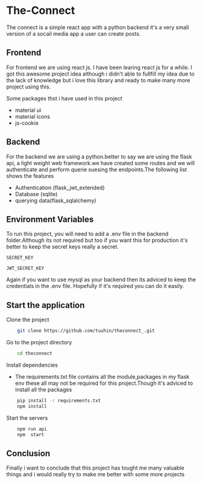 # The-Connect

The connect is a simple react app with a python backend it's a very small version of a socail media app a user can create posts.

## Frontend

For frontend we are using react js. I have been learing react js for a while. I got this awesome project idea although i didn't able to fullfill my idea due to the lack of knowledge but i love this library and ready to make many more project using this.

Some packages thst i have used in this project

- material ui
- material icons
- js-cookie

## Backend

For the backend we are using a python.better to say we are using the flask api, a light weight web framework.we have created some routes and we will authenticate and perform querie suesing the endpoints.The following list shows the features

- Authentication (flask_jwt_extended)
- Database (sqlite)
- querying data(flask_sqlalchemy)

## Environment Variables

To run this project, you will need to add a .env file in the backend folder.Although its not required but too if you want this for production it's better to keep the secret keys really a secret.

`SECRET_KEY`

`JWT_SECRET_KEY`

Again if you want to use mysql as your backend then its adviced to keep the credentials in the .env file. Hopefully if it's required you can do it easily.

## Start the application

Clone the project

```bash
    git clone https://github.com/tuuhin/theconnect_.git
```

Go to the project directory

```bash
    cd theconnect
```

Install dependencies

- The requirements.txt file contains all the module,packages in my flask env these all may not be required for this project.Though it's adviced to install all the packages

```bash
    pip install -r requirements.txt
    npm install
```

Start the servers

```bash
    npm run api
    npm  start

```

## Conclusion

Finally i want to conclude that this project has tought me many valuable things and i would really try to make me better with some more projects
